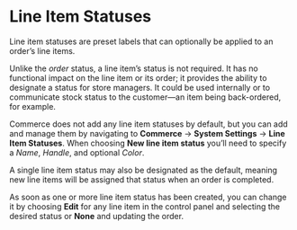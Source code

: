 # Line Item Statuses

Line item statuses are preset labels that can optionally be applied to an order’s line items.

Unlike the *order* status, a line item’s status is not required. It has no functional impact on the line item or its order; it provides the ability to designate a status for store managers. It could be used internally or to communicate stock status to the customer—an item being back-ordered, for example.

Commerce does not add any line item statuses by default, but you can add and manage them by navigating to **Commerce** → **System Settings** → **Line Item Statuses**. When choosing **New line item status** you’ll need to specify a *Name*, *Handle*, and optional *Color*.

A single line item status may also be designated as the default, meaning new line items will be assigned that status when an order is completed.

As soon as one or more line item status has been created, you can change it by choosing **Edit** for any line item in the control panel and selecting the desired status or **None** and updating the order.
